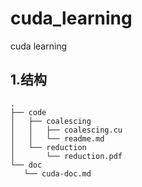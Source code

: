 # cuda_learning
cuda learning

## 1.结构
    .
    ├── code
    │   ├── coalescing
    │   │   ├── coalescing.cu
    │   │   └── readme.md
    │   └── reduction
    │       └── reduction.pdf
    └── doc
       └── cuda-doc.md
